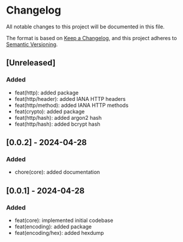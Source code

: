 # Changelog

All notable changes to this project will be documented in this file.

The format is based on [Keep a Changelog](https://keepachangelog.com/en/1.1.0/),
and this project adheres to
[Semantic Versioning](https://semver.org/spec/v2.0.0.html).

## [Unreleased]

### Added

- feat(http): added package
- feat(http/header): added IANA HTTP headers
- feat(http/method): added IANA HTTP methods
- feat(crypto): added package
- feat(http/hash): added argon2 hash
- feat(http/hash): added bcrypt hash

## [0.0.2] - 2024-04-28

### Added

- chore(core): added documentation

## [0.0.1] - 2024-04-28

### Added

- feat(core): implemented initial codebase
- feat(encoding): added package
- feat(encoding/hex): added hexdump
